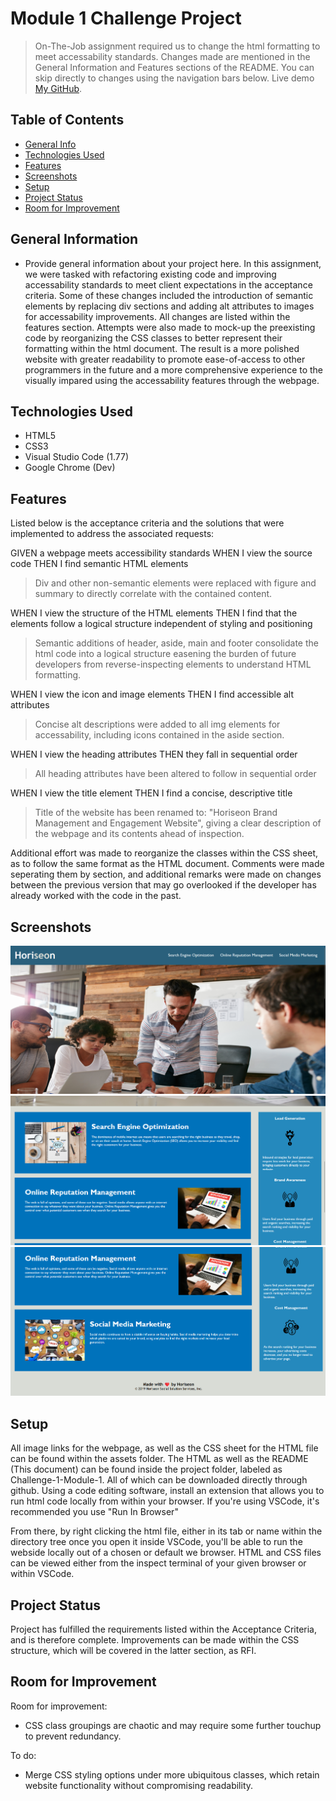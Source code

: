 # Module 1 Challenge Project

> On-The-Job assignment required us to change the html formatting to meet accessability standards. Changes made are mentioned in the General Information and Features sections of the README. You can skip directly to changes using the navigation bars below.
> Live demo [My GitHub](https://bradhamm.github.io/Challenge-1-Module-1/).

## Table of Contents
* [General Info](#general-information)
* [Technologies Used](#technologies-used)
* [Features](#features)
* [Screenshots](#screenshots)
* [Setup](#setup)
* [Project Status](#project-status)
* [Room for Improvement](#room-for-improvement)
<!-- * [License](#license) -->


## General Information
- Provide general information about your project here.
In this assignment, we were tasked with refactoring existing code and improving accessability standards to meet client expectations in the acceptance criteria. Some of these changes included the introduction of semantic elements by replacing div sections and adding alt attributes to images for accessability improvements. All changes are listed within the features section. Attempts were also made to mock-up the preexisting code by reorganizing the CSS classes to better represent their formatting within the html document. The result is a more polished website with greater readability to promote ease-of-access to other programmers in the future and a more comprehensive experience to the visually impared using the accessability features through the webpage. 

## Technologies Used
- HTML5
- CSS3
- Visual Studio Code (1.77)
- Google Chrome (Dev)


## Features
Listed below is the acceptance criteria and the solutions that were implemented to address the associated requests:

GIVEN a webpage meets accessibility standards
WHEN I view the source code
THEN I find semantic HTML elements

>Div and other non-semantic elements were replaced with figure and summary to directly correlate with the contained content. 

WHEN I view the structure of the HTML elements
THEN I find that the elements follow a logical structure independent of styling and positioning

>Semantic additions of header, aside, main and footer consolidate the html code into a logical structure easening the burden of future developers from reverse-inspecting elements to understand HTML formatting.

WHEN I view the icon and image elements
THEN I find accessible alt attributes

>Concise alt descriptions were added to all img elements for accessability, including icons contained in the aside section.

WHEN I view the heading attributes
THEN they fall in sequential order

>All heading attributes have been altered to follow in sequential order

WHEN I view the title element
THEN I find a concise, descriptive title

>Title of the website has been renamed to: "Horiseon Brand Management and Engagement Website", giving a clear description of the webpage and its contents ahead of inspection.

Additional effort was made to reorganize the classes within the CSS sheet, as to follow the same format as the HTML document. Comments were made seperating them by section, and additional remarks were made on changes between the previous version that may go overlooked if the developer has already worked with the code in the past.

## Screenshots
![Retained webpage integrity](./assets/images/screenshotone.png)
![Retained webpage integrity](./assets/images/screenshottwo.png)
![Retained webpage integrity](./assets/images/screenshotthree.png)


## Setup
All image links for the webpage, as well as the CSS sheet for the HTML file can be found within the assets folder. The HTML as well as the README (This document) can be found inside the project folder, labeled as Challenge-1-Module-1. All of which can be downloaded directly through github. Using a code editing software, install an extension that allows you to run html code locally from within your browser. If you're using VSCode, it's recommended you use "Run In Browser"

From there, by right clicking the html file, either in its tab or name within the directory tree once you open it inside VSCode, you'll be able to run the webside locally out of a chosen or default we browser. HTML and CSS files can be viewed either from the inspect terminal of your given browser or within VSCode.

## Project Status

Project has fulfilled the requirements listed within the Acceptance Criteria, and is therefore complete. Improvements can be made within the CSS structure, which will be covered in the latter section, as RFI.


## Room for Improvement
Room for improvement:

- CSS class groupings are chaotic and may require some further touchup to prevent redundancy.

To do:

- Merge CSS styling options under more ubiquitous classes, which retain website functionality without compromising readability.

<!-- ## License -->
<!-- This project is open source and available under the [MIT License](). -->
